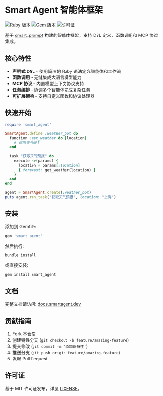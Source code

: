# Smart Agent 智能体框架

[![Ruby 版本](https://img.shields.io/badge/Ruby-3.2%2B-red)](https://www.ruby-lang.org)
[![Gem 版本](https://img.shields.io/gem/v/smart_agent)](https://rubygems.org/gems/smart_agent)
[![许可证](https://img.shields.io/badge/License-MIT-blue.svg)](LICENSE)

基于 [smart_prompt](https://github.com/zhuangbiaowei/smart_prompt) 构建的智能体框架，支持 DSL 定义、函数调用和 MCP 协议集成。

## 核心特性

- **声明式 DSL** - 使用简洁的 Ruby 语法定义智能体和工作流
- **函数调用** - 无缝集成大语言模型能力
- **MCP 协议** - 内置模型上下文协议支持
- **任务编排** - 协调多个智能体完成复杂任务
- **可扩展架构** - 支持自定义函数和协议处理器

## 快速开始

```ruby
require 'smart_agent'

SmartAgent.define :weather_bot do
  function :get_weather do |location|
    # 调用天气API
  end

  task "获取天气预报" do
    execute ->(params) {
      location = params[:location]
      { forecast: get_weather(location) }
    }
  end
end

agent = SmartAgent.create(:weather_bot)
puts agent.run_task("获取天气预报", location: "上海")
```

## 安装

添加到 Gemfile:
```ruby
gem 'smart_agent'
```

然后执行:
```bash
bundle install
```

或直接安装:
```bash
gem install smart_agent
```

## 文档

完整文档请访问: [docs.smartagent.dev](https://docs.smartagent.dev)

## 贡献指南

1. Fork 本仓库
2. 创建特性分支 (`git checkout -b feature/amazing-feature`)
3. 提交修改 (`git commit -m '添加新特性'`)
4. 推送分支 (`git push origin feature/amazing-feature`)
5. 发起 Pull Request

## 许可证

基于 MIT 许可证发布，详见 [LICENSE](LICENSE)。